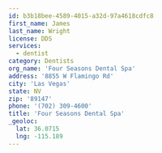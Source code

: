 ```yaml
---
id: b3b18bee-4589-4015-a32d-97a4618cdfc8
first_name: James
last_name: Wright
license: DDS
services:
  - dentist
category: Dentists
org_name: 'Four Seasons Dental Spa'
address: '8855 W Flamingo Rd'
city: 'Las Vegas'
state: NV
zip: '89147'
phone: '(702) 309-4600'
title: 'Four Seasons Dental Spa'
_geoloc:
  lat: 36.0715
  lng: -115.189
---
```

